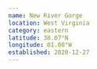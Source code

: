 ```yaml
---
name: New River Gorge
location: West Virginia
category: eastern
latitude: 38.07°N
longitude: 81.08°W
established: 2020-12-27
---
```

